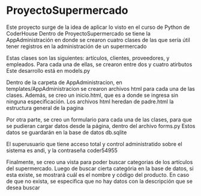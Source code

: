 # ProyectoSupermercado

Este proyecto surge de la idea de aplicar lo visto en el curso de Python de CoderHouse
Dentro de ProyectoSupermercado se tiene la AppAdministración en donde se crearon cuatro clases de las que sería útil tener registros en la administración de un supermercado

Estas clases son las siguientes: artículos, clientes, proveedores, y empleados. Para cada una de ellas, se crearon entre dos y cuatro atirbutos
Este desarrollo está en models.py

Dentro de la carpeta de AppAdministracion, en templates/AppAdministracion se crearon archivos html para cada una de las clases. Además, se creo un inicio.html, que es a donde se ingresa sin ninguna especificación.
Los archivos html heredan de padre.html la estructura general de la pagina

Por otra parte, se creo un formulario para cada una de las clases, para que se pudieran cargar datos desde la página, dentro del archivo forms.py
Estos datos se guardarán en la base de datos db.sqlite

El superusuario que tiene acceso total y control administratido sobre el sistema es andi, y la contraseña coder54955

Finalmente, se creo una vista para poder buscar categorias de los artículos del supermercado. Luego de buscar cierta categória en la base de datos, si esta existe, se mostrará cuál es el nombre y código del producto. En caso de que no exista, se especifica que no hay datos con la descripción que se desea buscar
